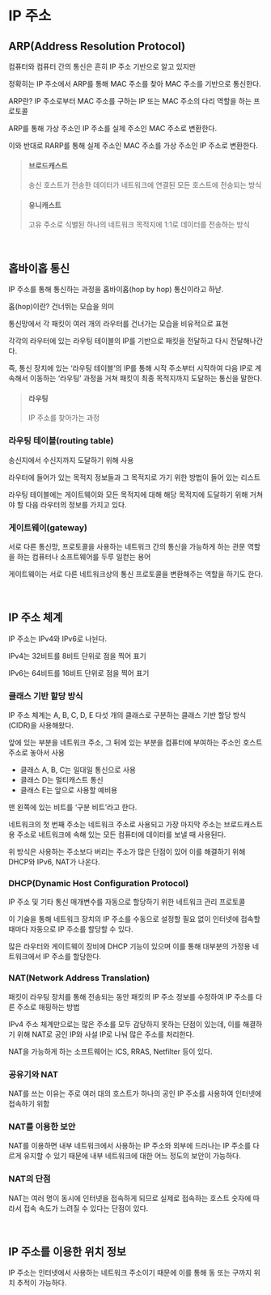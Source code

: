 # IP 주소

## ARP(Address Resolution Protocol)

컴퓨터와 컴퓨터 간의 통신은 흔히 IP 주소 기반으로 알고 있지만 

정확히는 IP 주소에서 ARP를 통해 MAC 주소를 찾아 MAC 주소를 기반으로 통신한다.

ARP란? IP 주소로부터 MAC 주소를 구하는 IP 또는 MAC 주소의 다리 역할을 하는 프로토콜

ARP를 통해 가상 주소인 IP 주소를 실제 주소인 MAC 주소로 변환한다.

이와 반대로 RARP를 통해 실제 주소인 MAC 주소를 가상 주소인 IP 주소로 변환한다.

> #### 브로드캐스트
> 송신 호스트가 전송한 데이터가 네트워크에 연결된 모든 호스트에 전송되는 방식

> #### 유니캐스트
> 고유 주소로 식별된 하나의 네트워크 목적지에 1:1로 데이터를 전송하는 방식

<br>

## 홉바이홉 통신

IP 주소를 통해 통신하는 과정을 홉바이홉(hop by hop) 통신이라고 하낟.

홉(hop)이란? 건너뛰는 모습을 의미

통신망에서 각 패킷이 여러 개의 라우터를 건너가는 모습을 비유적으로 표현

각각의 라우터에 있는 라우팅 테이블의 IP를 기반으로 패킷을 전달하고 다시 전달해나간다.

즉, 통신 장치에 있는 ‘라우팅 테이블’의 IP를 통해 시작 주소부터 시작하여 다음 IP로 계속해서 이동하는 ‘라우팅’ 과정을 거쳐 패킷이 최종 목적지까지 도달하는 통신을 말한다.

> #### 라우팅
> IP 주소를 찾아가는 과정

### 라우팅 테이블(routing table)

송신지에서 수신지까지 도달하기 위해 사용

라우터에 들어가 있는 목적지 정보들과 그 목적지로 가기 위한 방법이 들어 있는 리스트

라우팅 테이블에는 게이트웨이와 모든 목적지에 대해 해당 목적지에 도달하기 위해 거쳐야 할 다음 라우터의 정보를 가지고 있다.

### 게이트웨이(gateway)

서로 다른 통신망, 프로토콜을 사용하는 네트워크 간의 통신을 가능하게 하는 관문 역할을 하는 컴퓨터나 소프트웨어를 두루 일컫는 용어

게이트웨이는 서로 다른 네트워크상의 통신 프로토콜을 변환해주는 역할을 하기도 한다.

<br>

## IP 주소 체계

IP 주소는 IPv4와 IPv6로 나뉜다.

IPv4는 32비트를 8비트 단위로 점을 찍어 표기

IPv6는 64비트를 16비트 단위로 점을 찍어 표기

### 클래스 기반 할당 방식

IP 주소 체계는 A, B, C, D, E 다섯 개의 클래스로 구분하는 클래스 기반 할당 방식(CIDR)을 사용해왔다.

앞에 있는 부분을 네트워크 주소, 그 뒤에 있는 부분을 컴퓨터에 부여하는 주소인 호스트 주소로 놓아서 사용

- 클래스 A, B, C는 일대일 통신으로 사용
- 클래스 D는 멀티캐스트 통신
- 클래스 E는 앞으로 사용할 예비용

맨 왼쪽에 있는 비트를 ‘구분 비트’라고 한다.

네트워크의 첫 번째 주소는 네트워크 주소로 사용되고 가장 마지막 주소는 브로드캐스트용 주소로 네트워크에 속해 있는 모든 컴퓨터에 데이터를 보낼 때 사용된다.

위 방식은 사용하는 주소보다 버리는 주소가 많은 단점이 있어 이를 해결하기 위해 DHCP와 IPv6, NAT가 나온다.

### DHCP(Dynamic Host Configuration Protocol)

IP 주소 및 기타 통신 매개변수를 자동으로 할당하기 위한 네트워크 관리 프로토콜

이 기술을 통해 네트워크 장치의 IP 주소를 수동으로 설정할 필요 없이 인터넷에 접속할 때마다 자동으로 IP 주소를 할당할 수 있다.

많은 라우터와 게이트웨이 장비에 DHCP 기능이 있으며 이를 통해 대부분의 가정용 네트워크에서 IP 주소를 할당한다.

### NAT(Network Address Translation)

패킷이 라우팅 장치를 통해 전송되는 동안 패킷의 IP 주소 정보를 수정하여 IP 주소를 다른 주소로 매핑하는 방법

IPv4 주소 체계만으로는 많은 주소를 모두 감당하지 못하는 단점이 있는데, 이를 해결하기 위해 NAT로 공인 IP와 사설 IP로 나눠 많은 주소를 처리한다.

NAT을 가능하게 하는 소프트웨어는 ICS, RRAS, Netfilter 등이 있다.

### 공유기와 NAT

NAT를 쓰는 이유는 주로 여러 대의 호스트가 하나의 공인 IP 주소를 사용하여 인터넷에 접속하기 위함

### NAT를 이용한 보안

NAT를 이용하면 내부 네트워크에서 사용하는 IP 주소와 외부에 드러나는 IP 주소를 다르게 유지할 수 있기 때문에 내부 네트워크에 대한 어느 정도의 보안이 가능하다.

### NAT의 단점

NAT는 여러 명이 동시에 인터넷을 접속하게 되므로 실제로 접속하는 호스트 숫자에 따라서 접속 속도가 느려질 수 있다는 단점이 있다.

<br>

## IP 주소를 이용한 위치 정보

IP 주소는 인터넷에서 사용하는 네트워크 주소이기 때문에 이를 통해 동 또는 구까지 위치 추적이 가능하다.